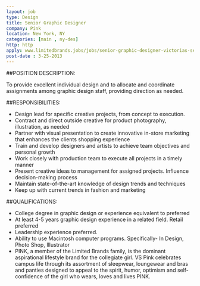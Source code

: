 ```yaml
---
layout: job
type: Design
title: Senior Graphic Designer
company: Pink
location: New York, NY
categories: [main , ny-des]
http: http
apply: www.limitedbrands.jobs/jobs/senior-graphic-designer-victorias-secret-pink-new-york-ny-job-new-york-new-york-1-3577379
post-date : 3-25-2013
---
```


##POSITION DESCRIPTION:

To provide excellent individual design and to allocate and coordinate assignments among graphic design staff, providing direction as needed.

##RESPONSIBILITIES:

* Design lead for specific creative projects, from concept to execution.
* Contract and direct outside creative for product photography, illustration, as needed
* Partner with visual presentation to create innovative in-store marketing that enhances the clients shopping experience
* Train and develop designers and artists to achieve team objectives and personal growth
* Work closely with production team to execute all projects in a timely manner
* Present creative ideas to management for assigned projects. Influence decision-making process
* Maintain state-of-the-art knowledge of design trends and techniques
* Keep up with current trends in fashion and marketing

##QUALIFICATIONS:

* College degree in graphic design or experience equivalent to preferred
* At least 4-5 years graphic design experience in a related field. Retail preferred
* Leadership experience preferred.
* Ability to use Macintosh computer programs. Specifically- In Design, Photo Shop, Illustrator
* PINK, a member of the Limited Brands family, is the dominant aspirational lifestyle brand for the collegiate girl. VS Pink celebrates campus life through its assortment of sleepwear, loungewear and bras and panties designed to appeal to the spirit, humor, optimism and self-confidence of the girl who wears, loves and lives PINK. 